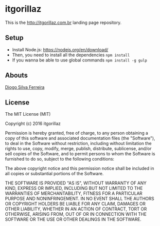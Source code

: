 # itgorillaz

This is the http://itgorillaz.com.br landing page repository.

## Setup

* Install Node.js: https://nodejs.org/en/download/
* Then, you need to install all the dependencies `npm install`
* If you wanna be able to use global commands `npm install -g gulp`

## Abouts

[Diogo Silva Ferreira](http://twitter.com/diogosilva)

## License

The MIT License (MIT)

Copyright (c) 2016 itgorillaz

Permission is hereby granted, free of charge, to any person obtaining a copy
of this software and associated documentation files (the "Software"), to deal
in the Software without restriction, including without limitation the rights
to use, copy, modify, merge, publish, distribute, sublicense, and/or sell
copies of the Software, and to permit persons to whom the Software is
furnished to do so, subject to the following conditions:

The above copyright notice and this permission notice shall be included in all
copies or substantial portions of the Software.

THE SOFTWARE IS PROVIDED "AS IS", WITHOUT WARRANTY OF ANY KIND, EXPRESS OR
IMPLIED, INCLUDING BUT NOT LIMITED TO THE WARRANTIES OF MERCHANTABILITY,
FITNESS FOR A PARTICULAR PURPOSE AND NONINFRINGEMENT. IN NO EVENT SHALL THE
AUTHORS OR COPYRIGHT HOLDERS BE LIABLE FOR ANY CLAIM, DAMAGES OR OTHER
LIABILITY, WHETHER IN AN ACTION OF CONTRACT, TORT OR OTHERWISE, ARISING FROM,
OUT OF OR IN CONNECTION WITH THE SOFTWARE OR THE USE OR OTHER DEALINGS IN THE
SOFTWARE.
